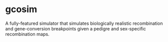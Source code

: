 # gcosim
A fully-featured simulator that simulates biologically realistic recombination and gene-conversion breakpoints given a pedigre and sex-specific recombination maps.

